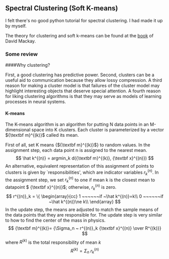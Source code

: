 ## Spectral Clustering (Soft K-means)

I felt there's no good python tutorial for spectral clustering. I had made it up by myself.  

The theory for clustering and soft k-means can be found at the [book](http://www.inference.phy.cam.ac.uk/mackay/itila/book.html "Information Theory, Inference, and Learning Algorithms") of David Mackay.

### Some review

####Why clustering?

First, a good clustering has predictive power. Second, clusters can be a useful aid to communication because they allow lossy compression. A third reason for making a cluster model is that failures of the cluster model may highlight interesting objects that deserve special attention. A fourth reason for liking clustering algorithms is that they may serve as models of learning processes in neural systems.

#### K-means

The K-means algorithm is an algorithm for putting N data points in an M-dimensional space into K clusters. Each cluster is parameterized by a vector${\textbf m}^{(k)}$ called its mean. 

First of all, set K means {${\textbf m}^{(k)}$} to random values. In the assignment step, each data point n isassigned to the nearest mean. 
$$
\hat k^{(n)} = argmin_k d({\textbf m}^{(k)}, {\textbf x}^{(n)})
$$
An alternative, equivalent representation of this assignment ofpoints to clusters is given by `responsibilities', which are indicatorvariables $r^{(n)}_k$. In the assignment step, we set $r^{(n)}_k$ to one if mean k is the closest mean to datapoint $ {\textbf x}^{(n)}$; otherwise, $r^{(n)}_k$ is zero.
$$
r^{(n)}_k = \{
\begin{array}{cc}
1 ~~~~~~if ~\hat k^{(n)}=k\\
0 ~~~~~~if ~\hat k^{(n)}\ne k\\
\end{array}
$$
In the update step, the means are adjusted tomatch the sample means of the data points that they are responsible for. The update step is very similar to how to find the center of the mass in physics. 
$$
{\textbf m}^{(k)}= {\Sigma_n ~ r^{(n)}_k {\textbf x}^{(n)} \over R^{(k)}}
$$
where $R^{(k)}$ is the total responsibility of mean $k$
$$
R^{(k)}=\Sigma_n~r^{(n)}_k
$$


